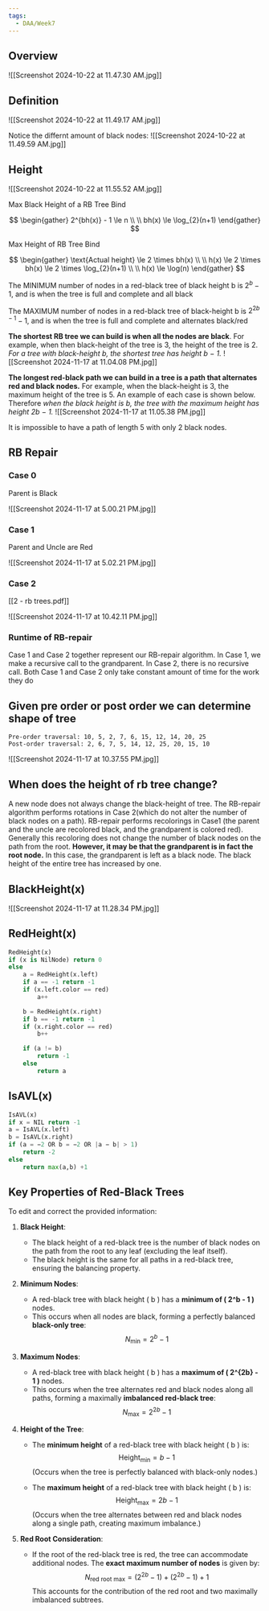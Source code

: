 ```yaml
---
tags:
  - DAA/Week7
---
```

## Overview

 ![[Screenshot 2024-10-22 at 11.47.30 AM.jpg]]

## Definition

![[Screenshot 2024-10-22 at 11.49.17 AM.jpg]]

Notice the differnt amount of black nodes:
![[Screenshot 2024-10-22 at 11.49.59 AM.jpg]]

## Height

![[Screenshot 2024-10-22 at 11.55.52 AM.jpg]]

Max Black Height of a RB Tree Bind

$$
\begin{gather}
2^{bh(x)} - 1 \le n \\
\\
bh(x) \le \log_{2}(n+1)
\end{gather}
$$

Max Height of RB Tree Bind

$$
\begin{gather}
\text{Actual height} \le 2 \times bh(x) \\ \\
h(x) \le 2 \times bh(x) \le 2 \times \log_{2}(n+1) \\ \\
h(x) \le \log(n)
\end{gather}
$$


The MINIMUM number of nodes in a red-black tree of black height b is $2^{b}-1$, and is when the tree is full and complete and all black 

The MAXIMUM number of nodes in a red-black tree of black-height b is $2^{2b-1} -1$, and is when the tree is full and complete and alternates black/red



**The shortest RB tree we can build is when all the nodes are black**. For example, when then black-height of the tree is 3, the height of the tree is 2. 
*For a tree with black-height b, the shortest tree has height b − 1.*
![[Screenshot 2024-11-17 at 11.04.08 PM.jpg]]

**The longest red-black path we can build in a tree is a path that alternates red and black nodes.** For example, when the black-height is 3, the maximum height of the tree is 5. An example of each case is shown below. 
Therefore *when the black height is b, the tree with the maximum height has height 2b − 1.*
![[Screenshot 2024-11-17 at 11.05.38 PM.jpg]]

It is impossible to have a path of length 5 with only 2 black nodes.
## RB Repair

### Case 0

Parent is Black

![[Screenshot 2024-11-17 at 5.00.21 PM.jpg]]

### Case 1

Parent and Uncle are Red

![[Screenshot 2024-11-17 at 5.02.21 PM.jpg]]

### Case 2

[[2 - rb trees.pdf]]

![[Screenshot 2024-11-17 at 10.42.11 PM.jpg]]

### Runtime of RB-repair
Case 1 and Case 2 together represent our RB-repair algorithm. In Case 1, we make a recursive call to the grandparent. In Case 2, there is no recursive call. Both Case 1 and Case 2 only take constant amount of time for the work they do

## Given pre order or post order we can determine shape of tree

```
Pre-order traversal: 10, 5, 2, 7, 6, 15, 12, 14, 20, 25
Post-order traversal: 2, 6, 7, 5, 14, 12, 25, 20, 15, 10
```
![[Screenshot 2024-11-17 at 10.37.55 PM.jpg]]

## When does the height of rb tree change? 

 A new node does not always change the black-height of tree. 
 The RB-repair algorithm performs rotations in Case 2(which do not alter the number of black nodes on a path). 
 RB-repair performs recolorings in Case1 (the parent and the uncle are recolored black, and the grandparent is colored red). 
 Generally this recoloring does not change the number of black nodes on the path from the root. **However, it may be that the grandparent is in fact the root node.** 
 In this case, the grandparent is left as a black node. The black height of the entire tree has increased by one.

## BlackHeight(x)
![[Screenshot 2024-11-17 at 11.28.34 PM.jpg]]

## RedHeight(x)

```python
RedHeight(x)
if (x is NilNode) return 0
else
    a = RedHeight(x.left)
    if a == -1 return -1
    if (x.left.color == red)
        a++

    b = RedHeight(x.right)
    if b == -1 return -1
    if (x.right.color == red)
        b++

    if (a != b)
        return -1
    else
        return a

```

## IsAVL(x)

```python
IsAVL(x) 
if x = NIL return -1 
a = IsAVL(x.left) 
b = IsAVL(x.right) 
if (a = −2 OR b = −2 OR |a − b| > 1) 
	return -2 
else 
	return max(a,b) +1
```


## Key Properties of Red-Black Trees

To edit and correct the provided information:

1. **Black Height**:  
   - The black height of a red-black tree is the number of black nodes on the path from the root to any leaf (excluding the leaf itself).  
   - The black height is the same for all paths in a red-black tree, ensuring the balancing property.

2. **Minimum Nodes**:  
   - A red-black tree with black height \( b \) has a **minimum of \( 2^b - 1 \)** nodes.  
   - This occurs when all nodes are black, forming a perfectly balanced **black-only tree**:  
     $$
     N_{\text{min}} = 2^b - 1
     $$

3. **Maximum Nodes**:  
   - A red-black tree with black height \( b \) has a **maximum of \( 2^{2b} - 1 \)** nodes.  
   - This occurs when the tree alternates red and black nodes along all paths, forming a maximally **imbalanced red-black tree**:  
     $$
     N_{\text{max}} = 2^{2b} - 1
     $$

4. **Height of the Tree**:  
   - The **minimum height** of a red-black tree with black height \( b \) is:  
     $$
     \text{Height}_{\text{min}} = b - 1
     $$
	(Occurs when the tree is perfectly balanced with black-only nodes.)  

   - The **maximum height** of a red-black tree with black height \( b \) is:  
     $$
     \text{Height}_{\text{max}} = 2b - 1
     $$
	(Occurs when the tree alternates between red and black nodes along a single path, creating maximum imbalance.)

5. **Red Root Consideration**:  
   - If the root of the red-black tree is red, the tree can accommodate additional nodes. The **exact maximum number of nodes** is given by:  
     $$
     N_{\text{red root max}} = (2^{2b} - 1) + (2^{2b} - 1) + 1
     $$
     This accounts for the contribution of the red root and two maximally imbalanced subtrees.
